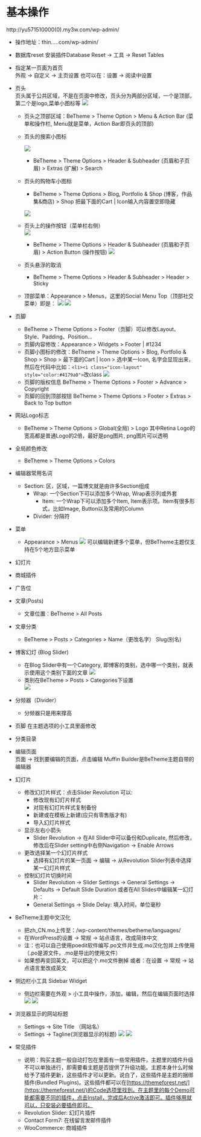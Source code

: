 # 基本操作

http://yu571510000(0).my3w.com/wp-admin/

- 操作地址：thin.....com/wp-admin/
- 数据库reset
  安装插件Database Reset -> 工具 -> Reset Tables
- 指定某一页面为首页<br> 
  外观 -> 自定义 -> 主页设置 也可以在：设置 -> 阅读中设置
- 页头<br>
  页头属于公共区域，不是在页面中修改，页头分为两部分区域，一个是顶部，第二个是logo,菜单小图标等
  ![](images/10.png)
  - 页头之顶部区域：BeTheme > Theme Option > Menu & Action Bar (菜单和操作栏, Menu就是菜单，Action Bar即页头的顶部)
  - 页头的搜索小图标   

    ![](images/14.png)
    - BeTheme > Theme Options > Header & Subheader (页眉和子页眉) > Extras (扩展) > Search
  - 页头的购物车小图标
    - BeTheme > Theme Options > Blog, Portfolio & Shop (博客，作品集&商店) > Shop 把最下面的Cart | Icon输入内容置空即隐藏

    ![](images/15.png)
  - 页头上的操作按钮（菜单栏右侧）<br/>
    ![](images/16.png)
    - BeTheme > Theme Options > Header & Subheader (页眉和子页眉) > Action Button (操作按钮)
    ![](images/17.png)
  - 页头悬浮的取消
    - BeTheme > Theme Options > Header & Subheader > Header > Sticky
  - 顶部菜单：Appearance > Menus，这里的Social Menu Top（顶部社交菜单）即是：
  ![](images/12.png)
  ![](images/13.png)
- 页脚
  - BeTheme > Theme Options > Footer（页脚）可以修改Layout、Style、Padding、Position...
  - 页脚内容修改：Appearance > Widgets > Footer | #1234
  - 页脚小图标的修改：BeTheme > Theme Options > Blog, Portfolio & Shop > Shop > 最下面的Cart | Icon > 选中某一Icon, 名字会显现出来，然后在代码中比如：`<li><i class="icon-layout" style="color:#4179a0">`改class
    ![](images/18.png)
  - 页脚的版权信息 BeTheme > Theme Options > Footer > Advance > Copyright
  - 页脚的回到顶部按钮 BeTheme > Theme Options > Footer > Extras > Back to Top button

- 网站Logo标志
  - BeTheme > Theme Options > Global(全局) > Logo 其中Retina Logo的宽高都是普通Logo的2倍，最好是png图片, png图片可以透明
- 全局颜色修改
  - BeTheme > Theme Options > Colors
- 编辑器常用名词
  - Section: 区，区域，一篇博文就是由许多Section组成
    - Wrap: 一个Section下可以添加多个Wrap, Wrap表示列或外套
      - Item: 一个Wrap下可以添加多个Item, Item表示项。Item有很多形式，比如Image, Button以及常用的Column
    - Divider: 分隔符
- 菜单<br>
  - Appearance > Menus 
  ![](images/11.png)
  可以编辑新建多个菜单，但BeTheme主题仅支持在5个地方显示菜单
- 幻灯片<br>
- 商城插件<br>
- 广告位<br>
- 文章(Posts)<br>
  - 文章位置：BeTheme > All Posts 
- 文章分类
  - BeTheme > Posts > Categories > Name（更改名字） Slug(别名)
- 博客幻灯 (Blog Slider)
  - 在Blog Slider中有一个Category, 即博客的类别，选中哪一个类别，就表示使用这个类别下面的文章
  ![](images/8.png)
  - 类别在BeTheme > Posts > Categories下设置  
  ![](images/9.png)  
- 分频器（Divider）
  - 分频器只是用来撑高
- 页脚 在主题选项的小工具里面修改<br>
- 分类目录<br>
- 编辑页面<br>
  页面 -> 找到要编辑的页面，点击编辑  Muffin Builder是BeTheme主题自带的编辑器
- 幻灯片
  - 修改幻灯片样式：点击Slider Revolution 可以: 
    - 修改现有幻灯片样式
    - 对现有幻灯片样式复制备份
    - 新建或在模板上新建(应只有零售版才有)
    - 导入幻灯片样式
  - 显示左右小箭头
    - Slider Revolution -> 在All Slider中可以备份和Duplicate, 然后修改，修改后在Slider setting中右侧Navigation -> Enable Arrows
  - 更改选择某一个幻灯片样式
    - 选择有幻灯片的某一页面 -> 编辑 -> 从Revolution Slider列表中选择某一幻灯片样式
  - 控制幻灯片切换时间
    - Slider Revolution -> Slider Settings -> General Settings -> Defaults -> Default Slide Duration 或者在All Slides中编辑某一幻灯片：
    - General Settings -> Slide Delay: 填入时间，单位毫秒

- BeTheme主题中文汉化<br>
  - 把zh_CN.mo上传至：/wp-content/themes/betheme/languages/
  - 在WordPress的设置 -> 常规 -> 站点语言，改成简体中文
  - 注：也可以自己使用poedit软件编写.po文件并生成.mo汉化包并上传使用（.po是源文件，.mo是导出的使用文件）
  - 如果想再变回英文，可以把这个.mo文件删掉 或者：在设置 -> 常规 -> 站点语言里改成英文
- 侧边栏小工具 Sidebar Widget
  - 侧边栏需要在外观 > 小工具中操作，添加，编辑，然后在编辑页面时选择
  ![](images/4.png)  ![](images/5.png)
- 浏览器显示的网站标题
  - Settings -> Site Title （网站名）
  - Settings -> Tagline(浏览器显示的标题)
  ![](images/6.png)
  ![](images/7.png)

- 常见插件
  - 说明：购买主题一般自动打包在里面有一些常用插件，主题里的插件升级不可以单独进行，即需要看主题是否提供了升级功能。主题本身什么时候给予了插件更新，这些插件才可以更新。说白了，这些插件是主题的捆绑插件(Bundled Plugins)。这些插件都可以在[https://themeforest.net/](https://themeforest.net/)的Code选项里找到。在主题里的每个Demo可能都需要不同的插件，点击Install，完成后Active激活即可。插件够用就可以，只安装必要插件即可。
  - Revolution Slider: 幻灯片插件
  - Contact Form7: 在线留言发邮件插件
  - WooCommerce: 商城插件
